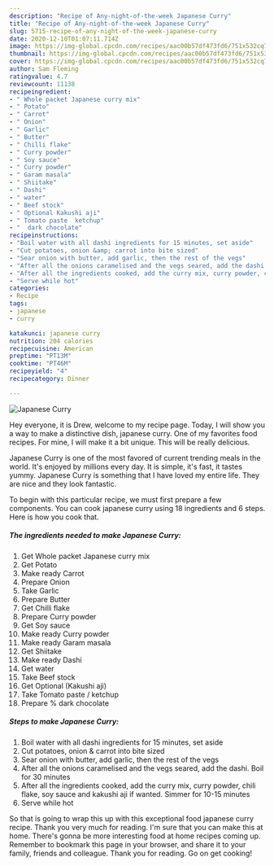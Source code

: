 ```yaml
---
description: "Recipe of Any-night-of-the-week Japanese Curry"
title: "Recipe of Any-night-of-the-week Japanese Curry"
slug: 5715-recipe-of-any-night-of-the-week-japanese-curry
date: 2020-12-10T01:07:11.714Z
image: https://img-global.cpcdn.com/recipes/aac00b57df473fd6/751x532cq70/japanese-curry-recipe-main-photo.jpg
thumbnail: https://img-global.cpcdn.com/recipes/aac00b57df473fd6/751x532cq70/japanese-curry-recipe-main-photo.jpg
cover: https://img-global.cpcdn.com/recipes/aac00b57df473fd6/751x532cq70/japanese-curry-recipe-main-photo.jpg
author: Sam Fleming
ratingvalue: 4.7
reviewcount: 11138
recipeingredient:
- " Whole packet Japanese curry mix"
- " Potato"
- " Carrot"
- " Onion"
- " Garlic"
- " Butter"
- " Chilli flake"
- " Curry powder"
- " Soy sauce"
- " Curry powder"
- " Garam masala"
- " Shiitake"
- " Dashi"
- " water"
- " Beef stock"
- " Optional Kakushi aji"
- " Tomato paste  ketchup"
- "  dark chocolate"
recipeinstructions:
- "Boil water with all dashi ingredients for 15 minutes, set aside"
- "Cut potatoes, onion &amp; carrot into bite sized"
- "Sear onion with butter, add garlic, then the rest of the vegs"
- "After all the onions caramelised and the vegs seared, add the dashi. Boil for 30 minutes"
- "After all the ingredients cooked, add the curry mix, curry powder, chili flake, soy sauce and kakushi aji if wanted. Simmer for 10-15 minutes"
- "Serve while hot"
categories:
- Recipe
tags:
- japanese
- curry

katakunci: japanese curry 
nutrition: 204 calories
recipecuisine: American
preptime: "PT13M"
cooktime: "PT46M"
recipeyield: "4"
recipecategory: Dinner

---
```



![Japanese Curry](https://img-global.cpcdn.com/recipes/aac00b57df473fd6/751x532cq70/japanese-curry-recipe-main-photo.jpg)

Hey everyone, it is Drew, welcome to my recipe page. Today, I will show you a way to make a distinctive dish, japanese curry. One of my favorites food recipes. For mine, I will make it a bit unique. This will be really delicious.

Japanese Curry is one of the most favored of current trending meals in the world. It's enjoyed by millions every day. It is simple, it's fast, it tastes yummy. Japanese Curry is something that I have loved my entire life. They are nice and they look fantastic.




To begin with this particular recipe, we must first prepare a few components. You can cook japanese curry using 18 ingredients and 6 steps. Here is how you cook that.

<!--inarticleads1-->

##### The ingredients needed to make Japanese Curry:

1. Get  Whole packet Japanese curry mix
1. Get  Potato
1. Make ready  Carrot
1. Prepare  Onion
1. Take  Garlic
1. Prepare  Butter
1. Get  Chilli flake
1. Prepare  Curry powder
1. Get  Soy sauce
1. Make ready  Curry powder
1. Make ready  Garam masala
1. Get  Shiitake
1. Make ready  Dashi
1. Get  water
1. Take  Beef stock
1. Get  Optional (Kakushi aji)
1. Take  Tomato paste / ketchup
1. Prepare  % dark chocolate




<!--inarticleads2-->

##### Steps to make Japanese Curry:

1. Boil water with all dashi ingredients for 15 minutes, set aside
1. Cut potatoes, onion &amp; carrot into bite sized
1. Sear onion with butter, add garlic, then the rest of the vegs
1. After all the onions caramelised and the vegs seared, add the dashi. Boil for 30 minutes
1. After all the ingredients cooked, add the curry mix, curry powder, chili flake, soy sauce and kakushi aji if wanted. Simmer for 10-15 minutes
1. Serve while hot




So that is going to wrap this up with this exceptional food japanese curry recipe. Thank you very much for reading. I'm sure that you can make this at home. There's gonna be more interesting food at home recipes coming up. Remember to bookmark this page in your browser, and share it to your family, friends and colleague. Thank you for reading. Go on get cooking!
